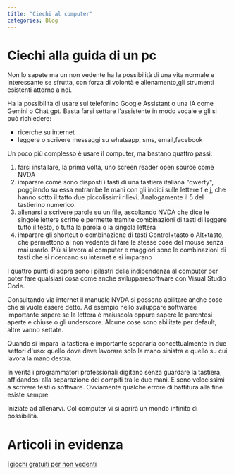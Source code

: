 ```yaml
---
title: "Ciechi al computer"
categories: Blog
---
```


# **Ciechi alla guida di un pc**

Non lo sapete ma un non vedente ha la possibilità di una vita normale e interessante se sfrutta, con forza di volontà e allenamento,gli strumenti esistenti attorno a noi.

Ha la possibilità di usare sul telefonino Google Assistant o una IA come Gemini o Chat gpt. Basta farsi settare l'assistente in modo vocale e gli si può richiedere:

- ricerche su internet
- leggere o scrivere messaggi su whatsapp, sms, email,facebook

Un poco più complesso è usare il computer, ma bastano quattro passi:

1. farsi installare, la prima volta, uno screen reader open source come NVDA
2. imparare come sono disposti i tasti di una tastiera italiana "qwerty", poggiando su essa entrambe le mani con gli indici sulle lettere f e j, che hanno sotto il tatto due piccolissimi rilievi. Analogamente il 5 del tastierino numerico.
3. allenarsi a scrivere parole su un file, ascoltando NVDA che dice le singole lettere scritte e permette tramite combinazioni di tasti di leggere tutto il testo, o tutta la parola o la singola lettera
4. imparare gli shortcut o combinazione di tasti Control+tasto o Alt+tasto, che permettono al non vedente di fare le stesse cose del mouse senza mai usarlo. Più si lavora al computer e maggiori sono le combinazioni di tasti che si ricercano su internet e si imparano

I quattro punti di sopra sono i pilastri della indipendenza al computer per poter fare qualsiasi cosa come anche svilupparesoftware con Visual Studio Code.

Consultando via internet il manuale NVDA si possono abilitare anche cose che si vuole essere detto. Ad esempio nello sviluppare softwareè importante sapere se la lettera è maiuscola oppure sapere le parentesi aperte e chiuse o gli underscore. Alcune cose sono abilitate per default, altre vanno settate.

Quando si impara la tastiera è importante separarla concettualmente in due settori d'uso: quello dove deve lavorare solo la mano sinistra e quello su cui lavora la mano destra.

In verità i programmatori professionali digitano senza guardare la tastiera, affidandosi alla separazione dei compiti tra le due mani.
E sono velocissimi a scrivere testi o software. Ovviamente qualche errore di battitura alla fine esiste sempre.

Iniziate ad allenarvi. Col computer vi si aprirà un mondo infinito di possibilità.

# Articoli in evidenza 

  [[giochi gratuiti per non vedenti](https://redyouman.github.io/2025/07/26/giochi-gratuiti.html)
